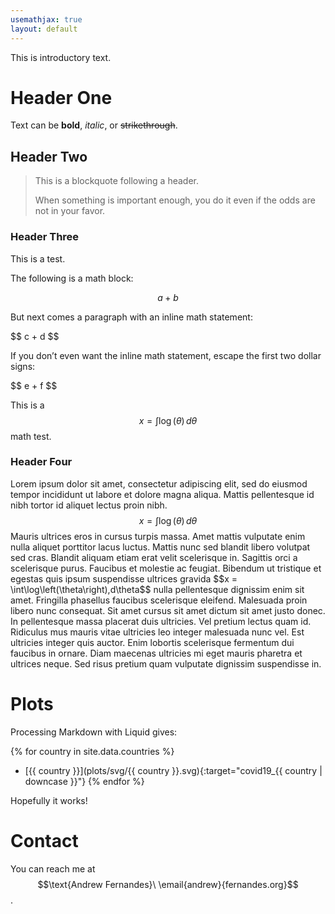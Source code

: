 ```yaml
---
usemathjax: true
layout: default
---
```


This is introductory text.

# Header One

Text can be **bold**, _italic_, or ~~strikethrough~~.

## Header Two

> This is a blockquote following a header.
>
> When something is important enough, you do it even if the odds are not in your favor.

### Header Three

This is a test.

The following is a math block:

$$ a + b $$

But next comes a paragraph with an inline math statement:

\$$ c + d $$

If you don’t even want the inline math statement, escape the first two dollar signs:

\$\$ e + f $$

This is a $$x = \int\log\left(\theta\right)\,d\theta$$ math test.

### Header Four

Lorem ipsum dolor sit amet, consectetur adipiscing elit, sed do eiusmod tempor incididunt ut labore et dolore magna aliqua. Mattis pellentesque id nibh tortor id aliquet lectus proin nibh. $$x = \int\log\left(\theta\right)\,d\theta$$ Mauris ultrices eros in cursus turpis massa. Amet mattis vulputate enim nulla aliquet porttitor lacus luctus. Mattis nunc sed blandit libero volutpat sed cras. Blandit aliquam etiam erat velit scelerisque in. Sagittis orci a scelerisque purus. Faucibus et molestie ac feugiat. Bibendum ut tristique et egestas quis ipsum suspendisse ultrices gravida \$\$x = \int\log\left(\theta\right)\,d\theta$$ nulla pellentesque dignissim enim sit amet. Fringilla phasellus faucibus scelerisque eleifend. Malesuada proin libero nunc consequat. Sit amet cursus sit amet dictum sit amet justo donec. In pellentesque massa placerat duis ultricies. Vel pretium lectus quam id. Ridiculus mus mauris vitae ultricies leo integer malesuada nunc vel. Est ultricies integer quis auctor. Enim lobortis scelerisque fermentum dui faucibus in ornare. Diam maecenas ultricies mi eget mauris pharetra et ultrices neque. Sed risus pretium quam vulputate dignissim suspendisse in.

# Plots

Processing Markdown with Liquid gives:

{% for country in site.data.countries %}
* [{{ country }}](plots/svg/{{ country }}.svg){:target="covid19_{{ country | downcase }}"}
{% endfor %}

Hopefully it works!

# Contact

You can reach me at $$\text{Andrew Fernandes}\ \email{andrew}{fernandes.org}$$.
